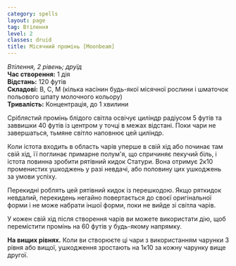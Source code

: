 ```yaml
---
category: spells
layout: page
tag: Втілення
level: 2
classes: druid
title: Місячний промінь [Moonbeam]
---
```


_Втілення, 2 рівень; друїд_    
**Час створення:** 1 дія    
**Відстань:** 120 футів    
**Складові:** В, С, М (кілька насінин будь-якої місячної рослини і шматочок польового шпату молочного кольору)    
**Тривалість:** Концентрація, до 1 хвилини    

Сріблястий промінь блідого світла освічує циліндр радіусом 5 футів та заввишки 40 футів із центром у точці в межах відстані. Поки чари не завершаться, тьмяне світло наповнює цей циліндр.    

Коли істота входить в область чарів уперше в свій хід або починає там свій хід, її поглинає примарне полум'я, що спричиняє пекучий біль, і істота повинна зробити рятівний кидок Статури. Вона отримує 2к10 променистих ушкоджень у разі невдачі, або половину цих ушкоджень за умови успіху.    

Перекидні роблять цей рятівний кидок із перешкодою. Якщо ряткидок невдалий, перекидень негайно повертається до своєї оригінальної форми і не може набрати іншої форми, поки не вийде зі світла чарів.    

У кожен свій хід після створення чарів ви можете використати дію, щоб перемістити промінь на 60 футів у будь-якому напрямку.   

**На вищих рівнях.** Коли ви створюєте ці чари з використанням чарунки 3 рівня або вищої, ушкодження зростають на 1к10 за кожну чарунку вище другої. 
